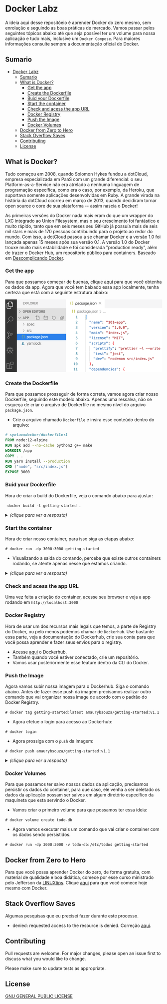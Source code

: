# Docker Labz
A ideia aqui desse repositóeio é aprender Docker do zero mesmo, sem enrolação e seguindo as boas práticas de mercado. Vamos passar pelos seguintes tópicos abaixo até que seja possível ter um volume para nossa aplicação e tudo mais, inclusive um `Docker Compose`. Para maiores informações consulte sempre a documentação oficial do Docker.

## Sumario

- [Docker Labz](#docker-labz)
  - [Sumario](#sumario)
  - [What is Docker?](#what-is-docker)
    - [Get the app](#get-the-app)
    - [Create the Dockerfile](#create-the-dockerfile)
    - [Buid your Dockerfile](#buid-your-dockerfile)
    - [Start the container](#start-the-container)
    - [Check and acess the app URL](#check-and-acess-the-app-url)
    - [Docker Registry](#docker-registry)
    - [Push the  Image](#push-the--image)
    - [Docker Volumes](#docker-volumes)
  - [Docker from Zero to Hero](#docker-from-zero-to-hero)
  - [Stack Overflow Saves](#stack-overflow-saves)
  - [Contributing](#contributing)
  - [License](#license)


## What is Docker?
Tudo começou em 2008, quando Solomon Hykes fundou a dotCloud, empresa especializada em PaaS com um grande diferencial: o seu Platform-as-a-Service não era atrelado a nenhuma linguagem de programação específica, como era o caso, por exemplo, da Heroku, que suportava somente aplicações desenvolvidas em Ruby. A grande virada na história da dotCloud ocorreu em março de 2013, quando decidiram tornar open source o core de sua plataforma -- assim nascia o Docker!

As primeiras versões do Docker nada mais eram do que um wrapper do LXC integrado ao Union Filesystem, mas o seu crescimento foi fantástico e muito rápido, tanto que em seis meses seu GitHub já possuía mais de seis mil stars e mais de 170 pessoas contribuindo para o projeto ao redor do mundo. Com isso, a dotCloud passou a se chamar Docker e a versão 1.0 foi lançada apenas 15 meses após sua versão 0.1. A versão 1.0 do Docker trouxe muito mais estabilidade e foi considerada "production ready", além de trazer o Docker Hub, um repositório público para containers. Baseado em [Descomplicando Docker](https://github.com/badtuxx/DescomplicandoDocker).

### Get the app
Para que possamos começar de buenas, clique [aqui](https://github.com/docker/getting-started/tree/master/app) para que você obtenha os dados da app. Agora que você tem baixado essa app localmente, tenha certeza que está com a seguinte estrutura abaixo:

![docker](images/docker01.png)


### Create the Dockerfile
Para que possamos prosseguir de forma correta, vamos agora criar nosso Dockerfile, seguindo este modelo abaixo. Apenas uma ressalva, não se esqueça de criar o arquivo de Dockerfile no mesmo nível do arquivo `package.json`.

- Crie o arquivo chamado `Dockerfile` e insira esse conteúdo dentro do arquivo:

```dockerfile
# syntax=docker/dockerfile:1
FROM node:12-alpine
RUN apk add --no-cache python2 g++ make
WORKDIR /app
COPY . .
RUN yarn install --production
CMD ["node", "src/index.js"]
EXPOSE 3000
```

### Buid your Dockerfile
Hora de criar o build do Dockerfile, veja o comando abaixo para ajustar:

` docker build -t getting-started .`


<details><summary><b></b> <em>(clique para ver a resposta)</em></summary>

```bash
Sending build context to Docker daemon  4.654MB   
Step 1/7 : FROM node:12-alpine
 ---> bb6d28039b8c
Step 2/7 : RUN apk add --no-cache python2 g++ make
 ---> Running in a067c51c395d
fetch https://dl-cdn.alpinelinux.org/alpine/v3.15/main/x86_64/APKINDEX.tar.gz
fetch https://dl-cdn.alpinelinux.org/alpine/v3.15/community/x86_64/APKINDEX.tar.gz
(1/22) Installing binutils (2.37-r3)
(2/22) Installing libgomp (10.3.1_git20211027-r0)
(3/22) Installing libatomic (10.3.1_git20211027-r0)
(4/22) Installing libgphobos (10.3.1_git20211027-r0)
(5/22) Installing gmp (6.2.1-r1)
(6/22) Installing isl22 (0.22-r0)
(7/22) Installing mpfr4 (4.1.0-r0)
(8/22) Installing mpc1 (1.2.1-r0)
(9/22) Installing gcc (10.3.1_git20211027-r0)
(10/22) Installing musl-dev (1.2.2-r7)
(11/22) Installing libc-dev (0.7.2-r3)
(12/22) Installing g++ (10.3.1_git20211027-r0)
(13/22) Installing make (4.3-r0)
(14/22) Installing libbz2 (1.0.8-r1)
(15/22) Installing expat (2.4.7-r0)
(16/22) Installing libffi (3.4.2-r1)
(17/22) Installing gdbm (1.22-r0)
(18/22) Installing ncurses-terminfo-base (6.3_p20211120-r1)
(19/22) Installing ncurses-libs (6.3_p20211120-r1)
(20/22) Installing readline (8.1.1-r0)
(21/22) Installing sqlite-libs (3.36.0-r0)
(22/22) Installing python2 (2.7.18-r4)
Executing busybox-1.34.1-r5.trigger
OK: 229 MiB in 38 packages
Removing intermediate container a067c51c395d
 ---> b2d61b824b3f
Step 3/7 : WORKDIR /app
 ---> Running in 8b5bc690e742
Removing intermediate container 8b5bc690e742
 ---> 4fcb2e6472f6
Step 4/7 : COPY . .
 ---> e80020eac517
Step 5/7 : RUN yarn install --production
 ---> Running in 5d658e33e289
yarn install v1.22.18
[1/4] Resolving packages...
warning Resolution field "ansi-regex@5.0.1" is incompatible with requested version "ansi-regex@^2.0.0"
warning Resolution field "ansi-regex@5.0.1" is incompatible with requested version "ansi-regex@^3.0.0"
[2/4] Fetching packages...
[3/4] Linking dependencies...
[4/4] Building fresh packages...
Done in 12.93s.
Removing intermediate container 5d658e33e289
 ---> 6fca0dcd5d22
Step 6/7 : CMD ["node", "src/index.js"]
 ---> Running in 26d081688136
Removing intermediate container 26d081688136
 ---> fc006139a264
Step 7/7 : EXPOSE 3000
 ---> Running in c0ecacfd20dc
Removing intermediate container c0ecacfd20dc
 ---> 633c01ce663d
Successfully built 633c01ce663d
Successfully tagged getting-started:latest
```
</details>

### Start the container
Hora de criar nosso container, para isso siga as etapas abaixo:

`# docker run -dp 3000:3000 getting-started`

- Visualizando  a saida do comando, perceba que existe outros containers rodando, se atente apenas nesse que estamos criando.

<details><summary><b></b> <em>(clique para ver a resposta)</em></summary>

```bash
# docker container ls
CONTAINER ID   IMAGE                   COMMAND                  CREATED         STATUS          PORTS                                                 NAMES
bc63ea004a6e   getting-started         "docker-entrypoint.s…"   6 seconds ago   Up 5 seconds    0.0.0.0:3000->3000/tcp, :::3000->3000/tcp             priceless_tu
58a335a79b98   kindest/node:v1.21.1    "/usr/local/bin/entr…"   33 hours ago    Up 6 hours      127.0.0.1:45229->6443/tcp                             kind-control-plane
100358c88659   kindest/node:v1.21.1    "/usr/local/bin/entr…"   33 hours ago    Up 6 hours                                                            kind-worker
29feb5952c3d   kindest/node:v1.21.1    "/usr/local/bin/entr…"   33 hours ago    Up 6 hours                                                            kind-worker2
47aaf241467d   rancher/server:stable   "/usr/bin/entry /usr…"   4 months ago    Up 22 seconds   3306/tcp, 0.0.0.0:8081->8080/tcp, :::8081->8080/tcp   determined_dubinsky
```
</details>

### Check and acess the app URL

Uma vez feita a criação do container, acesse seu browser e veja a app rodando em `http://localhost:3000`

### Docker Registry
Hora de usar um dos recursos mais legais que temos, a parte de Registry do Docker,  ou pelo menos podemos chamar de `Dockerhub`. Use bastante essa parte, veja a documentação do Dockerhub, crie sua conta para que você possa aprender e fazer seus envios para o registry.

- Acesse [aqui](https://hub.docker.com/) o Dockerhub.
- Também quando você estiver conectado, crie um repositório.
- Vamos usar posteriormente esse feature dentro da CLI do Docker.

### Push the  Image
Agora vamos subir nossa imagem para o Dockerhub. Siga o comando abaixo.  Antes de fazer esse push da imagem precisamos realizar outro comando que vai organizar nossa image de acordo com o padrão do Docker Registry.

`# docker tag getting-started:latest amaurybsouza/getting-started:v1.1`

- Agora efetue o login para acesso ao Dockerhub:

`# docker login`

- Agora prossiga com o `push` da imagem:

`# docker push amaurybsouza/getting-started:v1.1`

<details><summary><b></b> <em>(clique para ver a resposta)</em></summary>

```bash
The push refers to repository [docker.io/amaurybsouza/getting-started]
731137e8e111: Pushed
d532ef78df01: Pushed
4f34b3e21f5e: Pushed
46c177831edd: Pushed
7f30cde3f699: Pushed
fe810f5902cc: Pushed
dfd8c046c602: Pushed
4fc242d58285: Pushed
v1.1: digest: sha256:4685766253ed3a249233b06df8a98eb7426d13a47ce893524051a25ddc4212de size: 2000
```
</details>

### Docker Volumes
Para que possamos ter salvo nossos dados da aplicação, precisamos persistir os dados do container, para que caso, ele venha a ser deletado  os dados da aplicação possam ser salvos em algum diretório específico da maquineta que esta servindo o Docker.

- Vamos criar o primeiro volume para que possamos ter essa ideia:

`# docker volume create todo-db`

- Agora vamos executar mais um comando que vai criar o container com os dados sendo persistidos.

`# docker run -dp 3000:3000 -v todo-db:/etc/todos getting-started`


## Docker from Zero to Hero
Para que você possa aprender Docker do zero, de forma gratuita, com material de qualidade e boa didática, comece por esse curso ministrado pelo Jefferson da [LINUXtips](https://www.linuxtips.io/). Clique [aqui](https://www.youtube.com/watch?v=Wm99C_f7Kxw&list=PLf-O3X2-mxDn1VpyU2q3fuI6YYeIWp5rR&ab_channel=LINUXtips) para que você comece hoje mesmo com Docker.

## Stack Overflow Saves
Algumas pesquisas que eu precisei fazer durante este processo.

- denied: requested access to the resource is denied. Correção [aqui](https://stackoverflow.com/questions/41984399/denied-requested-access-to-the-resource-is-denied-docker).

## Contributing
Pull requests are welcome. For major changes, please open an issue first to discuss what you would like to change.

Please make sure to update tests as appropriate.

## License
[GNU GENERAL PUBLIC LICENSE](https://github.com/Docker-Tutorialz/sample-application/blob/main/LICENSE)